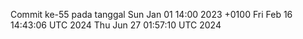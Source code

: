 Commit ke-55 pada tanggal Sun Jan 01 14:00 2023 +0100
Fri Feb 16 14:43:06 UTC 2024
Thu Jun 27 01:57:10 UTC 2024
